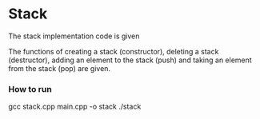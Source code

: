# Stack

The stack implementation code is given

The functions of creating a stack (constructor), deleting a stack (destructor), adding an element to the stack (push) and taking an element from the stack (pop) are given.

### How to run

gcc stack.cpp main.cpp -o stack 
./stack 